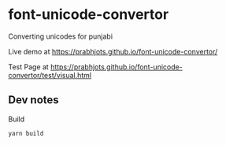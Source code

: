 # font-unicode-convertor
Converting unicodes for punjabi

Live demo at https://prabhjots.github.io/font-unicode-convertor/

Test Page at https://prabhjots.github.io/font-unicode-convertor/test/visual.html

## Dev notes

Build

```bash
yarn build
```

